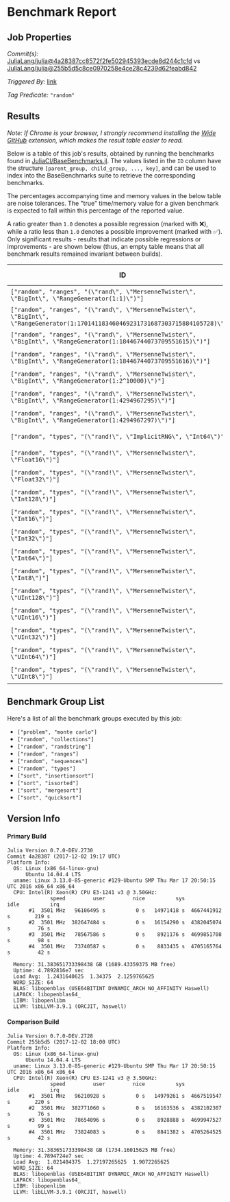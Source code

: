 # Benchmark Report

## Job Properties

*Commit(s):* [JuliaLang/julia@4a28387cc8572f2fe502945393ecde8d244c1cfd](https://github.com/JuliaLang/julia/commit/4a28387cc8572f2fe502945393ecde8d244c1cfd) vs [JuliaLang/julia@255b5d5c8ce0970258e4ce28c4239d62feabd842](https://github.com/JuliaLang/julia/commit/255b5d5c8ce0970258e4ce28c4239d62feabd842)

*Triggered By:* [link](https://github.com/JuliaLang/julia/pull/24885#issuecomment-348713623)

*Tag Predicate:* `"random"`

## Results

*Note: If Chrome is your browser, I strongly recommend installing the [Wide GitHub](https://chrome.google.com/webstore/detail/wide-github/kaalofacklcidaampbokdplbklpeldpj?hl=en)
extension, which makes the result table easier to read.*

Below is a table of this job's results, obtained by running the benchmarks found in
[JuliaCI/BaseBenchmarks.jl](https://github.com/JuliaCI/BaseBenchmarks.jl). The values
listed in the `ID` column have the structure `[parent_group, child_group, ..., key]`,
and can be used to index into the BaseBenchmarks suite to retrieve the corresponding
benchmarks.

The percentages accompanying time and memory values in the below table are noise tolerances. The "true"
time/memory value for a given benchmark is expected to fall within this percentage of the reported value.

A ratio greater than `1.0` denotes a possible regression (marked with :x:), while a ratio less
than `1.0` denotes a possible improvement (marked with :white_check_mark:). Only significant results - results
that indicate possible regressions or improvements - are shown below (thus, an empty table means that all
benchmark results remained invariant between builds).

| ID | time ratio | memory ratio |
|----|------------|--------------|
| `["random", "ranges", "(\"rand\", \"MersenneTwister\", \"BigInt\", \"RangeGenerator(1:1)\")"]` | 1.00 (25%)  | 0.44 (1%) :white_check_mark: |
| `["random", "ranges", "(\"rand\", \"MersenneTwister\", \"BigInt\", \"RangeGenerator(1:170141183460469231731687303715884105728)\")"]` | 1.00 (25%)  | 0.46 (1%) :white_check_mark: |
| `["random", "ranges", "(\"rand\", \"MersenneTwister\", \"BigInt\", \"RangeGenerator(1:18446744073709551615)\")"]` | 1.00 (25%)  | 0.44 (1%) :white_check_mark: |
| `["random", "ranges", "(\"rand\", \"MersenneTwister\", \"BigInt\", \"RangeGenerator(1:18446744073709551616)\")"]` | 0.89 (25%)  | 0.44 (1%) :white_check_mark: |
| `["random", "ranges", "(\"rand\", \"MersenneTwister\", \"BigInt\", \"RangeGenerator(1:2^10000)\")"]` | 1.00 (25%)  | 0.90 (1%) :white_check_mark: |
| `["random", "ranges", "(\"rand\", \"MersenneTwister\", \"BigInt\", \"RangeGenerator(1:4294967295)\")"]` | 1.00 (25%)  | 0.44 (1%) :white_check_mark: |
| `["random", "ranges", "(\"rand\", \"MersenneTwister\", \"BigInt\", \"RangeGenerator(1:4294967297)\")"]` | 1.00 (25%)  | 0.44 (1%) :white_check_mark: |
| `["random", "types", "(\"rand!\", \"ImplicitRNG\", \"Int64\")"]` | 1.00 (25%)  | 0.00 (1%) :white_check_mark: |
| `["random", "types", "(\"rand!\", \"MersenneTwister\", \"Float16\")"]` | 1.01 (25%)  | 0.00 (1%) :white_check_mark: |
| `["random", "types", "(\"rand!\", \"MersenneTwister\", \"Float32\")"]` | 1.00 (25%)  | 0.00 (1%) :white_check_mark: |
| `["random", "types", "(\"rand!\", \"MersenneTwister\", \"Int128\")"]` | 0.98 (25%)  | 0.00 (1%) :white_check_mark: |
| `["random", "types", "(\"rand!\", \"MersenneTwister\", \"Int16\")"]` | 0.90 (25%)  | 0.00 (1%) :white_check_mark: |
| `["random", "types", "(\"rand!\", \"MersenneTwister\", \"Int32\")"]` | 0.94 (25%)  | 0.00 (1%) :white_check_mark: |
| `["random", "types", "(\"rand!\", \"MersenneTwister\", \"Int64\")"]` | 0.96 (25%)  | 0.00 (1%) :white_check_mark: |
| `["random", "types", "(\"rand!\", \"MersenneTwister\", \"Int8\")"]` | 1.00 (25%)  | 0.00 (1%) :white_check_mark: |
| `["random", "types", "(\"rand!\", \"MersenneTwister\", \"UInt128\")"]` | 1.00 (25%)  | 0.00 (1%) :white_check_mark: |
| `["random", "types", "(\"rand!\", \"MersenneTwister\", \"UInt16\")"]` | 0.90 (25%)  | 0.00 (1%) :white_check_mark: |
| `["random", "types", "(\"rand!\", \"MersenneTwister\", \"UInt32\")"]` | 0.94 (25%)  | 0.00 (1%) :white_check_mark: |
| `["random", "types", "(\"rand!\", \"MersenneTwister\", \"UInt64\")"]` | 1.00 (25%)  | 0.00 (1%) :white_check_mark: |
| `["random", "types", "(\"rand!\", \"MersenneTwister\", \"UInt8\")"]` | 1.00 (25%)  | 0.00 (1%) :white_check_mark: |

## Benchmark Group List

Here's a list of all the benchmark groups executed by this job:

- `["problem", "monte carlo"]`
- `["random", "collections"]`
- `["random", "randstring"]`
- `["random", "ranges"]`
- `["random", "sequences"]`
- `["random", "types"]`
- `["sort", "insertionsort"]`
- `["sort", "issorted"]`
- `["sort", "mergesort"]`
- `["sort", "quicksort"]`

## Version Info

#### Primary Build

```
Julia Version 0.7.0-DEV.2730
Commit 4a28387 (2017-12-02 19:17 UTC)
Platform Info:
  OS: Linux (x86_64-linux-gnu)
      Ubuntu 14.04.4 LTS
  uname: Linux 3.13.0-85-generic #129-Ubuntu SMP Thu Mar 17 20:50:15 UTC 2016 x86_64 x86_64
  CPU: Intel(R) Xeon(R) CPU E3-1241 v3 @ 3.50GHz: 
              speed         user         nice          sys         idle          irq
       #1  3501 MHz   96106495 s          0 s   14971418 s  4667441912 s        219 s
       #2  3501 MHz  382647484 s          0 s   16154290 s  4382045074 s         76 s
       #3  3501 MHz   78567586 s          0 s    8921176 s  4699851708 s         98 s
       #4  3501 MHz   73740587 s          0 s    8833435 s  4705165764 s         42 s
       
  Memory: 31.383651733398438 GB (1689.43359375 MB free)
  Uptime: 4.7892816e7 sec
  Load Avg:  1.2431640625  1.34375  2.1259765625
  WORD_SIZE: 64
  BLAS: libopenblas (USE64BITINT DYNAMIC_ARCH NO_AFFINITY Haswell)
  LAPACK: libopenblas64_
  LIBM: libopenlibm
  LLVM: libLLVM-3.9.1 (ORCJIT, haswell)

```

#### Comparison Build

```
Julia Version 0.7.0-DEV.2728
Commit 255b5d5 (2017-12-02 18:00 UTC)
Platform Info:
  OS: Linux (x86_64-linux-gnu)
      Ubuntu 14.04.4 LTS
  uname: Linux 3.13.0-85-generic #129-Ubuntu SMP Thu Mar 17 20:50:15 UTC 2016 x86_64 x86_64
  CPU: Intel(R) Xeon(R) CPU E3-1241 v3 @ 3.50GHz: 
              speed         user         nice          sys         idle          irq
       #1  3501 MHz   96210928 s          0 s   14979261 s  4667519547 s        220 s
       #2  3501 MHz  382771060 s          0 s   16163536 s  4382102307 s         76 s
       #3  3501 MHz   78654096 s          0 s    8928888 s  4699947527 s         99 s
       #4  3501 MHz   73824083 s          0 s    8841382 s  4705264525 s         42 s
       
  Memory: 31.383651733398438 GB (1734.16015625 MB free)
  Uptime: 4.7894724e7 sec
  Load Avg:  1.021484375  1.27197265625  1.9072265625
  WORD_SIZE: 64
  BLAS: libopenblas (USE64BITINT DYNAMIC_ARCH NO_AFFINITY Haswell)
  LAPACK: libopenblas64_
  LIBM: libopenlibm
  LLVM: libLLVM-3.9.1 (ORCJIT, haswell)

```
